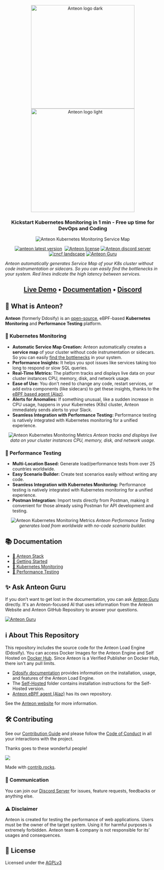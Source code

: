 <div align="center">
    <img src="https://raw.githubusercontent.com/getanteon/anteon/master/assets/anteon-logo-db.svg#gh-dark-mode-only" alt="Anteon logo dark" width="336px" /><br />
    <img src="https://raw.githubusercontent.com/getanteon/anteon/master/assets/anteon-logo-wb.svg#gh-light-mode-only" alt="Anteon logo light" width="336px" /><br />
</div>

<h3 align="center">Kickstart Kubernetes Monitoring in 1 min - Free up time for DevOps and Coding</h3>

<p align="center">
    <img src="https://raw.githubusercontent.com/getanteon/anteon/master/assets/anteon_service_map.png" alt="Anteon Kubernetes Monitoring Service Map" />
    <p align="center">
        <a href="https://github.com/getanteon/anteon/releases" target="_blank"><img src="https://img.shields.io/github/v/release/getanteon/anteon?style=for-the-badge&logo=github&color=orange" alt="anteon latest version" /></a>&nbsp;
        <a href="https://github.com/getanteon/anteon/blob/master/LICENSE" target="_blank"><img src="https://img.shields.io/badge/LICENSE-AGPL--3.0-orange?style=for-the-badge&logo=none" alt="Anteon license" /></a>
        <a href="https://discord.com/invite/9KdnrSUZQg" target="_blank"><img src="https://img.shields.io/discord/898523141788287017?style=for-the-badge&logo=discord&label=DISCORD" alt="Anteon discord server" /></a>
        <a href="https://landscape.cncf.io/?item=observability-and-analysis--observability--anteon" target="_blank"><img src="https://img.shields.io/badge/CNCF%20Landscape-5699C6?style=for-the-badge&logo=cncf&label=cncf" alt="cncf landscape" /></a>
        <a href="https://gurubase.io/g/anteon" target="_blank"><img alt="Anteon Guru" src="https://img.shields.io/badge/Anteon%20Guru-F40003?style=for-the-badge&label=Gurubase&color=%23006BFF">
</a>
    </p>
    <i>Anteon automatically generates Service Map of your K8s cluster without code instrumentation or sidecars. So you can easily find the bottlenecks in your system. Red lines indicate the high latency between services.</i>
</p>

<h2 align="center">
    <a href="https://demo.getanteon.com/" target="_blank">Live Demo</a> •
    <a href="https://getanteon.com/docs" target="_blank">Documentation</a> •
    <a href="https://discord.com/invite/9KdnrSUZQg" target="_blank">Discord</a>
</h2>

## 🐝 What is Anteon?

**Anteon** (formerly Ddosify) is an [open-source](https://github.com/getanteon/anteon), eBPF-based **Kubernetes Monitoring** and **Performance Testing** platform.

### 🔎 Kubernetes Monitoring

- **Automatic Service Map Creation:** Anteon automatically creates a **service map** of your cluster without code instrumentation or sidecars. So you can easily [find the bottlenecks](https://getanteon.com/docs/kubernetes-monitoring/#finding-bottlenecks) in your system.
- **Performance Insights:** It helps you spot issues like services taking too long to respond or slow SQL queries.
- **Real-Time Metrics:** The platform tracks and displays live data on your cluster instances CPU, memory, disk, and network usage.
- **Ease of Use:** You don't need to change any code, restart services, or add extra components (like sidecars) to get these insights, thanks to the [eBPF based agent (Alaz)](https://github.com/getanteon/alaz).
- **Alerts for Anomalies:** If something unusual, like a sudden increase in CPU usage, happens in your Kubernetes (K8s) cluster, Anteon immediately sends alerts to your Slack.
- **Seamless Integration with Performance Testing:** Performance testing is natively integrated with Kubernetes monitoring for a unified experience.

<p align="center">
<img src="https://raw.githubusercontent.com/getanteon/anteon/master/assets/anteon_metrics.png" alt="Anteon Kubernetes Monitoring Metrics" />
<i>Anteon tracks and displays live data on your cluster instances CPU, memory, disk, and network usage.</i>
</p>

### 🔨 Performance Testing

- **Multi-Location Based:** Generate load/performance tests from over 25 countries worldwide.
- **Easy Scenario Builder:** Create test scenarios easily without writing any code.
- **Seamless Integration with Kubernetes Monitoring:** Performance testing is natively integrated with Kubernetes monitoring for a unified experience.
- **Postman Integration:** Import tests directly from Postman, making it convenient for those already using Postman for API development and testing.

<p align="center">
<img src="https://raw.githubusercontent.com/getanteon/anteon/master/assets/anteon_performance_testing.png" alt="Anteon Kubernetes Monitoring Metrics" />
<i>Anteon Performance Testing generates load from worldwide with no-code scenario builder.</i>
</p>

## 📚 Documentation

- [🐝 Anteon Stack](https://getanteon.com/docs/stack/)
- [🚀 Getting Started](https://getanteon.com/docs/getting-started/)
- [🔎 Kubernetes Monitoring](https://getanteon.com/docs/kubernetes-monitoring/)
- [🔨 Performance Testing](https://getanteon.com/docs/performance-testing/)

## ✨ Ask Anteon Guru
If you don’t want to get lost in the documentation, you can ask [Anteon Guru](https://gurubase.io/g/anteon) directly. It's an Anteon-focused AI that uses information from the Anteon Website and Anteon GitHub Repository to answer your questions.

<a href="https://gurubase.io/g/anteon" target="_blank"><img alt="Anteon Guru" src="https://img.shields.io/badge/ASK%20ANTEON%20GURU-F40003?color=%23006BFF&style=for-the-badge"></a>

## ℹ️ About This Repository

This repository includes the source code for the Anteon Load Engine (Ddosify). You can access Docker Images for the Anteon Engine and Self Hosted on <a href="https://hub.docker.com/u/ddosify" target="_blank">Docker Hub</a>. Since Anteon is a Verified Publisher on Docker Hub, there isn't any pull limits.

- [Ddosify documentation](https://github.com/getanteon/anteon/tree/master/ddosify_engine) provides information on the installation, usage, and features of the Anteon Load Engine.
- The [Self-Hosted](https://github.com/getanteon/anteon/tree/master/selfhosted) folder contains installation instructions for the Self-Hosted version.
- [Anteon eBPF agent (Alaz)](https://github.com/getanteon/alaz) has its own repository.

See the [Anteon website](https://getanteon.com/) for more information.

## 🛠️ Contributing

See our [Contribution Guide](./CONTRIBUTING.md) and please follow the [Code of Conduct](./CODE_OF_CONDUCT.md) in all your interactions with the project.

Thanks goes to these wonderful people!

<a href="https://github.com/getanteon/anteon/graphs/contributors">
  <img src="https://contrib.rocks/image?repo=getanteon/anteon" />
</a>

Made with [contrib.rocks](https://contrib.rocks).

### 📨 Communication

You can join our [Discord Server](https://discord.com/invite/9KdnrSUZQg) for issues, feature requests, feedbacks or anything else.

### ⚠️ Disclaimer

Anteon is created for testing the performance of web applications. Users must be the owner of the target system. Using it for harmful purposes is extremely forbidden. Anteon team & company is not responsible for its’ usages and consequences.

## 📜 License

Licensed under the [AGPLv3](LICENSE)
